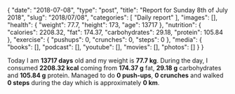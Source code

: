 {
    "date": "2018-07-08",
    "type": "post",
    "title": "Report for Sunday 8th of July 2018",
    "slug": "2018\/07\/08",
    "categories": [
        "Daily report"
    ],
    "images": [],
    "health": {
        "weight": 77.7,
        "height": 173,
        "age": 13717
    },
    "nutrition": {
        "calories": 2208.32,
        "fat": 174.37,
        "carbohydrates": 29.18,
        "protein": 105.84
    },
    "exercise": {
        "pushups": 0,
        "crunches": 0,
        "steps": 0
    },
    "media": {
        "books": [],
        "podcast": [],
        "youtube": [],
        "movies": [],
        "photos": []
    }
}

Today I am <strong>13717 days</strong> old and my weight is <strong>77.7 kg</strong>. During the day, I consumed <strong>2208.32 kcal</strong> coming from <strong>174.37 g</strong> fat, <strong>29.18 g</strong> carbohydrates and <strong>105.84 g</strong> protein. Managed to do <strong>0 push-ups</strong>, <strong>0 crunches</strong> and walked <strong>0 steps</strong> during the day which is approximately <strong>0 km</strong>.
